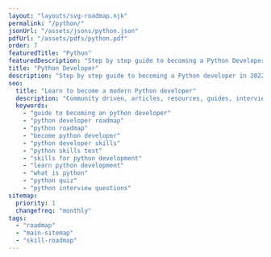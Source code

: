 ```yaml
---
layout: "layouts/svg-roadmap.njk"
permalink: "/python/"
jsonUrl: "/assets/jsons/python.json"
pdfUrl: "/assets/pdfs/python.pdf"
order: 7
featuredTitle: "Python"
featuredDescription: "Step by step guide to becoming a Python Developer in 2022"
title: "Python Developer"
description: "Step by step guide to becoming a Python developer in 2022"
seo:
  title: "Learn to become a modern Python developer"
  description: "Community driven, articles, resources, guides, interview questions, quizzes for python development. Learn to become a modern Python developer by following the steps, skills, resources and guides listed in this roadmap."
  keywords:
    - "guide to becoming an python developer"
    - "python developer roadmap"
    - "python roadmap"
    - "become python developer"
    - "python developer skills"
    - "python skills test"
    - "skills for python development"
    - "learn python development"
    - "what is python"
    - "python quiz"
    - "python interview questions"
sitemap:
  priority: 1
  changefreq: "monthly"
tags:
  - "roadmap"
  - "main-sitemap"
  - "skill-roadmap"
---
```


